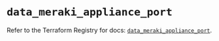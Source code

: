# `data_meraki_appliance_port`

Refer to the Terraform Registry for docs: [`data_meraki_appliance_port`](https://registry.terraform.io/providers/ciscodevnet/meraki/1.7.1/docs/data-sources/appliance_port).
